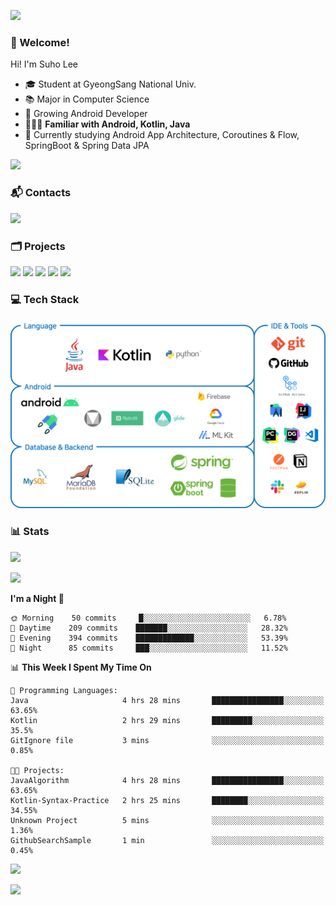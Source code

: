 ![](https://capsule-render.vercel.app/api?type=waving&color=93A9D1&section=header&height=200&text=Lee%20Suho&fontColor=black&fontSize=50&fontAlignY=30)

### 👋 Welcome!
Hi! I'm Suho Lee
- 🎓 Student at GyeongSang National Univ.
- 📚 Major in Computer Science
- 🌱 Growing Android Developer
- 👨🏻‍💻 **Familiar with Android, Kotlin, Java**
- 🤔 Currently studying Android App Architecture, Coroutines & Flow, SpringBoot & Spring Data JPA

[![](https://hits.seeyoufarm.com/api/count/incr/badge.svg?url=https%3A%2F%2Fgithub.com%2Fleesh96&count_bg=%238BD951&title_bg=%236E6E6E&icon=github.svg&icon_color=%23FFFFFF&title=Hits%21&edge_flat=false)](https://github.com/leesh96)

### 📬 Contacts
[![](https://img.shields.io/badge/Gmail-D14836?style=for-the-badge&logo=Gmail&logoColor=white&link=suho2718@gmail.com)](mailto:lksy1294@gmail.com)

### 🗂 Projects
[![](https://github-readme-stats.vercel.app/api/pin/?username=PeopleAndService&repo=BBasPassenger-Android&hide_border=true&border_radius=10&theme=blueberry&show_owner=false)](https://github.com/PeopleAndService/BBasPassenger-Android)
[![](https://github-readme-stats.vercel.app/api/pin/?username=Dynamic-LAB&repo=sinsungo_android&hide_border=true&border_radius=10&theme=blueberry&show_owner=false)](https://github.com/Dynamic-LAB/sinsungo_android)
[![](https://github-readme-stats.vercel.app/api/pin/?username=Yg323&repo=app_anima&hide_border=true&border_radius=10&theme=blueberry&show_owner=false)](https://github.com/Yg323/app_anima)
[![](https://github-readme-stats.vercel.app/api/pin/?username=leesh96&repo=Memorythm&hide_border=true&border_radius=10&theme=blueberry&show_owner=false)](https://github.com/leesh96/Memorythm)
[![](https://github-readme-stats.vercel.app/api/pin/?username=leesh96&repo=Petlog&hide_border=true&border_radius=10&theme=blueberry&show_owner=false)](https://github.com/leesh96/Petlog)

### 💻 Tech Stack
![](/img/techstack.png)

### 📊 Stats
[![](https://github-readme-stats.vercel.app/api/?username=leesh96&theme=blueberry&show_icons=true&hide_border=true&count_private=true&border_radius=10&include_all_commits=true)](https://github.com/leesh96?tab=repositories)

[![](https://github-profile-trophy.vercel.app/?username=leesh96&theme=chalk&title=Commits,Issues,PullRequest,Repositories&margin-w=10&no-frame=true)](https://github.com/leesh96?tab=repositories)

<!--START_SECTION:waka-->
**I'm a Night 🦉** 

```text
🌞 Morning    50 commits     █░░░░░░░░░░░░░░░░░░░░░░░░   6.78% 
🌆 Daytime    209 commits    ███████░░░░░░░░░░░░░░░░░░   28.32% 
🌃 Evening    394 commits    █████████████░░░░░░░░░░░░   53.39% 
🌙 Night      85 commits     ███░░░░░░░░░░░░░░░░░░░░░░   11.52%

```


📊 **This Week I Spent My Time On** 

```text
💬 Programming Languages: 
Java                     4 hrs 28 mins       ████████████████░░░░░░░░░   63.65% 
Kotlin                   2 hrs 29 mins       █████████░░░░░░░░░░░░░░░░   35.5% 
GitIgnore file           3 mins              ░░░░░░░░░░░░░░░░░░░░░░░░░   0.85%

🐱‍💻 Projects: 
JavaAlgorithm            4 hrs 28 mins       ████████████████░░░░░░░░░   63.65% 
Kotlin-Syntax-Practice   2 hrs 25 mins       ████████░░░░░░░░░░░░░░░░░   34.55% 
Unknown Project          5 mins              ░░░░░░░░░░░░░░░░░░░░░░░░░   1.36% 
GithubSearchSample       1 min               ░░░░░░░░░░░░░░░░░░░░░░░░░   0.45%

```


<!--END_SECTION:waka-->

[![](https://github-readme-solvedac.hyp3rflow.vercel.app/api/?handle=suho2718)](https://solved.ac/profile/suho2718)

![](https://capsule-render.vercel.app/api?type=waving&color=93A9D1&section=footer&height=200)
